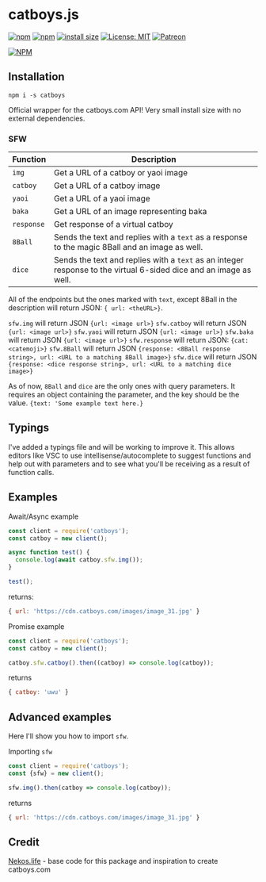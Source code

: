 # catboys.js

[![npm](https://img.shields.io/npm/v/catboys.svg)](https://www.npmjs.com/package/catboys)
[![npm](https://img.shields.io/npm/dt/catboys.svg?maxAge=3600)](https://www.npmjs.com/package/catboys)
[![install size](https://packagephobia.now.sh/badge?p=catboys)](https://packagephobia.now.sh/result?p=catboys)
[![License: MIT](https://img.shields.io/badge/License-MIT-yellow.svg)](https://opensource.org/licenses/MIT)
[![Patreon](https://img.shields.io/badge/Donate-Patreon-orange.svg)](https://www.patreon.com/CatboyLounge)
 
[![NPM](https://nodei.co/npm/catboys.png?downloads=true&downloadRank=true&stars=true)](https://nodei.co/npm/catboys/)

## Installation
```
npm i -s catboys
```
Official wrapper for the catboys.com API! Very small install size with no external dependencies.

### SFW

| Function | Description |
| -------- | ----------- |
| `img` | Get a URL of a catboy or yaoi image |
| `catboy` | Get a URL of a catboy image |
| `yaoi` | Get a URL of a yaoi image |
| `baka` | Get a URL of an image representing baka |
| `response`| Get response of a virtual catboy |
| `8Ball` | Sends the text and replies with a `text` as a response to the magic 8Ball and an image as well.|
| `dice` | Sends the text and replies with a `text` as an integer response to the virtual 6-sided dice and an image as well.|


All of the endpoints but the ones marked with `text`, except 8Ball in the description will return JSON: `{ url: <theURL>}`.

`sfw.img` will return JSON `{url: <image url>}`
`sfw.catboy` will return JSON `{url: <image url>}`
`sfw.yaoi` will return JSON `{url: <image url>}`
`sfw.baka` will return JSON `{url: <image url>}`
`sfw.response` will return JSON: `{cat: <catemoji>}`
`sfw.8Ball` will return JSON `{response: <8Ball response string>, url: <URL to a matching 8Ball image>}`
`sfw.dice` will return JSON `{response: <dice response string>, url: <URL to a matching dice image>}`

As of now, `8Ball` and `dice` are the only ones with query parameters. It requires an object containing the parameter, and the key should be the value.
`{text: 'Some example text here.}` 

## Typings

I've added a typings file and will be working to improve it. This allows editors like VSC to use intellisense/autocomplete to suggest functions and help out with parameters and to see what you'll be receiving as a result of function calls.


## Examples

Await/Async example
```js
const client = require('catboys');
const catboy = new client();

async function test() {
  console.log(await catboy.sfw.img());
}

test();
```
returns: 
```js
{ url: 'https://cdn.catboys.com/images/image_31.jpg' }
```

Promise example
```js
const client = require('catboys');
const catboy = new client();

catboy.sfw.catboy().then((catboy) => console.log(catboy));
```
returns
```js
{ catboy: 'uwu' }
```

## Advanced examples
Here I'll show you how to import `sfw`.

Importing `sfw`
```js
const client = require('catboys');
const {sfw} = new client();

sfw.img().then(catboy => console.log(catboy));
```
returns
```js
{ url: 'https://cdn.catboys.com/images/image_31.jpg' }
```

## Credit
[Nekos.life](https://nekos.life) - base code for this package and inspiration to create catboys.com
